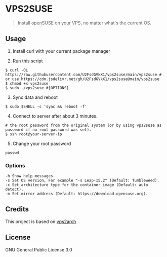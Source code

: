 # VPS2SUSE

> Install openSUSE on your VPS, no matter what's the current OS.

## Usage

1. Install curl with your current package manager

2. Run this script

```
$ curl -OL https://raw.githubusercontent.com/U2FsdGVkX1/vps2suse/main/vps2suse # or use https://cdn.jsdelivr.net/gh/U2FsdGVkX1/vps2suse@main/vps2suse
$ chmod +x vps2suse
$ sudo ./vps2suse #[OPTIONS]
```

3. Sync data and reboot

```
$ sudo $SHELL -c 'sync && reboot -f'
```

4. Connect to server after about 3 minutes.

```
# the root password from the original system (or by using vps2suse as password if no root password was set).
$ ssh root@your-server-ip
```

5. Change your root password

```
passwd
```

### Options

```
-h Show help messages.
-s Set OS version, For example "-s Leap-15.2" (Default: Tumbleweed).
-c Set architecture type for the container image (Default: auto detect).
-m Set mirror address (Default: https://download.opensuse.org).
```

## Credits

This project is based on [vps2arch](https://github.com/drizzt/vps2arch)

## License

GNU General Public License 3.0
